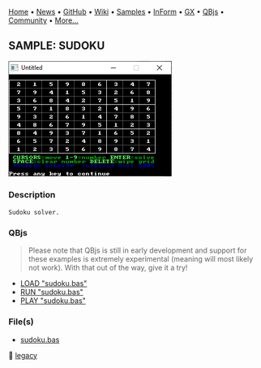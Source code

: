 [Home](https://qb64.com) • [News](../../news.md) • [GitHub](https://github.com/QB64Official/qb64) • [Wiki](https://github.com/QB64Official/qb64/wiki) • [Samples](../../samples.md) • [InForm](../../inform.md) • [GX](../../gx.md) • [QBjs](../../qbjs.md) • [Community](../../community.md) • [More...](../../more.md)

## SAMPLE: SUDOKU

![screenshot.png](img/screenshot.png)

### Description

```text
Sudoku solver.
```

### QBjs

> Please note that QBjs is still in early development and support for these examples is extremely experimental (meaning will most likely not work). With that out of the way, give it a try!

* [LOAD "sudoku.bas"](https://qbjs.org/index.html?src=https://qb64.com/samples/sudoku/src/sudoku.bas)
* [RUN "sudoku.bas"](https://qbjs.org/index.html?mode=auto&src=https://qb64.com/samples/sudoku/src/sudoku.bas)
* [PLAY "sudoku.bas"](https://qbjs.org/index.html?mode=play&src=https://qb64.com/samples/sudoku/src/sudoku.bas)

### File(s)

* [sudoku.bas](src/sudoku.bas)

🔗 [legacy](../legacy.md)

